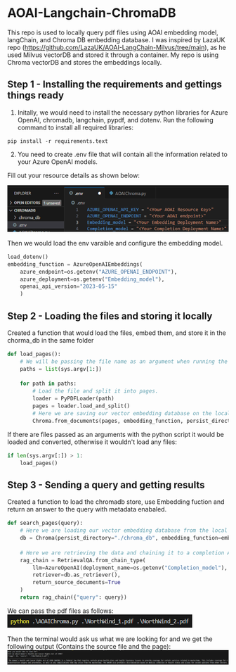 # AOAI-Langchain-ChromaDB
This repo is used to locally query pdf files using AOAI embedding model, langChain, and Chroma DB embedding database. I was inspired by LazaUK repo (https://github.com/LazaUK/AOAI-LangChain-Milvus/tree/main), as he used Milvus vectorDB and stored it through a container. My repo is using Chroma vectorDB and stores the embeddings locally. 

## Step 1 - Installing the requirements and gettings things ready 

1. Initally, we would need to install the necessary python libraries for Azure OpenAI, chromadb, langchain, pypdf, and dotenv. 
Run the following command to install all required libraries: 
```
pip install -r requirements.text
```
2. You need to create .env file that will contain all the information related to your Azure OpenAI models.  

Fill out your resource details as shown below:  

  ![Env Varaibles](Images/env_image.png)

Then we would load the env varaible and configure the embedding model.
``` Python
load_dotenv()
embedding_function = AzureOpenAIEmbeddings(
    azure_endpoint=os.getenv("AZURE_OPENAI_ENDPOINT"),
    azure_deployment=os.getenv("Embedding_model"),
    openai_api_version="2023-05-15"
    )
```

## Step 2 - Loading the files and storing it locally 
Created a function that would load the files, embed them, and store it in the chorma_db in the same folder
``` Python
def load_pages():
    # We will be passing the file name as an argument when running the python script
    paths = list(sys.argv[1:])
    
    for path in paths:
        # Load the file and split it into pages. 
        loader = PyPDFLoader(path)
        pages = loader.load_and_split()
        # Here we are saving our vector embedding database on the local storage. 
        Chroma.from_documents(pages, embedding_function, persist_directory=r".\chroma_db")
```
If there are files passed as an arguments with the python script it would be loaded and converted, otherwise it wouldn't load any files: 

``` Python
if len(sys.argv[:]) > 1:
    load_pages()
``` 

## Step 3 - Sending a query and getting results
Created a function to load the chromadb store, use Embedding fuction and return an answer to the query with metadata enabaled. 

``` Python
def search_pages(query):
    # Here we are loading our vector embedding database from the local storage. 
    db = Chroma(persist_directory="./chroma_db", embedding_function=embedding_function)

    # Here we are retrieving the data and chaining it to a completion AI model to summarize.
    rag_chain = RetrievalQA.from_chain_type(
        llm=AzureOpenAI(deployment_name=os.getenv("Completion_model"), openai_api_version="2023-05-15"),
        retriever=db.as_retriever(), 
        return_source_documents=True
    )
    return rag_chain({"query": query})
```
We can pass the pdf files as follows:  
![Python Command](Images/command.png)

Then the terminal would ask us what we are looking for and we get the following output (Contains the source file and the page):   
![Output](Images/Output.png)




